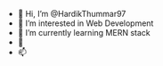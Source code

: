 - 👋 Hi, I’m @HardikThummar97
- 👀 I’m interested in Web Development
- 🌱 I’m currently learning MERN stack
- 💞️ 
- 📫 
<!---
HardikThummar97/HardikThummar97 is a ✨ special ✨ repository because its `README.md` (this file) appears on your GitHub profile.
You can click the Preview link to take a look at your changes.
--->
